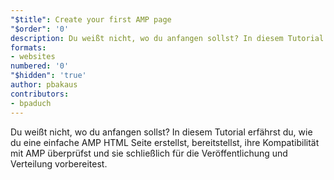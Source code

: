 ```yaml
---
"$title": Create your first AMP page
"$order": '0'
description: Du weißt nicht, wo du anfangen sollst? In diesem Tutorial erfährst du, wie du eine einfache AMP HTML Seite erstellst, bereitstellst, ihre Kompatibilität mit AMP überprüfst und …
formats:
- websites
numbered: '0'
"$hidden": 'true'
author: pbakaus
contributors:
- bpaduch
---
```


Du weißt nicht, wo du anfangen sollst? In diesem Tutorial erfährst du, wie du eine einfache AMP HTML Seite erstellst, bereitstellst, ihre Kompatibilität mit AMP überprüfst und sie schließlich für die Veröffentlichung und Verteilung vorbereitest.
